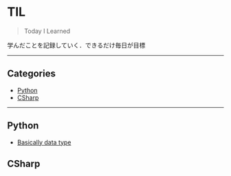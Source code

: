 # TIL
> Today I Learned   

学んだことを記録していく．できるだけ毎日が目標

---  
## Categories
- [Python](#python)
- [CSharp](#csharp)

---  

## Python
- [Basically data type](Python/BasicType.md)  

## CSharp
